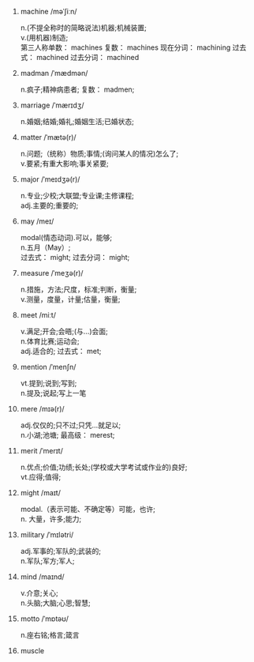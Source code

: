 1. machine /məˈʃiːn/

   n.(不提全称时的简略说法)机器;机械装置;  
   v.(用机器)制造;  
   第三人称单数： machines 复数： machines 现在分词： machining 过去式： machined 过去分词： machined

2. madman /ˈmædmən/

   n.疯子;精神病患者; 复数： madmen;

3. marriage /ˈmærɪdʒ/

   n.婚姻;结婚;婚礼;婚姻生活;已婚状态;

4. matter /ˈmætə(r)/

   n.问题;（统称）物质;事情;(询问某人的情况)怎么了;  
   v.要紧;有重大影响;事关紧要;

5. major /ˈmeɪdʒə(r)/

   n.专业;少校;大联盟;专业课;主修课程;  
   adj.主要的;重要的;

6. may /meɪ/

   modal(情态动词).可以，能够;  
   n.五月（May）;  
   过去式： might; 过去分词： might;

7. measure /ˈmeʒə(r)/

   n.措施，方法;尺度，标准;判断，衡量;  
   v.测量，度量，计量;估量，衡量;

8. meet /miːt/

   v.满足;开会;会晤;(与…)会面;  
   n.体育比赛;运动会;  
   adj.适合的; 过去式： met;

9. mention /ˈmenʃn/

   vt.提到;说到;写到;  
   n.提及;说起;写上一笔

10. mere /mɪə(r)/

    adj.仅仅的;只不过;只凭…就足以;  
    n.小湖;池塘; 最高级： merest;

11. merit /ˈmerɪt/

    n.优点;价值;功绩;长处;(学校或大学考试或作业的)良好;  
    vt.应得;值得;

12. might /maɪt/

    modal.（表示可能、不确定等）可能，也许;  
    n. 大量，许多;能力;

13. military /ˈmɪlətri/

    adj.军事的;军队的;武装的;  
    n.军队;军方;军人;

14. mind /maɪnd/

    v.介意;关心;  
    n.头脑;大脑;心思;智慧;

15. motto /ˈmɒtəʊ/

    n.座右铭;格言;箴言

16. muscle
